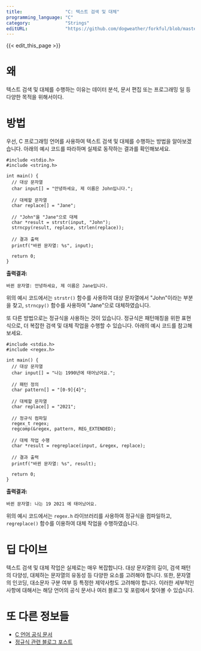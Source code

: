 ```yaml
---
title:                "C: 텍스트 검색 및 대체"
programming_language: "C"
category:             "Strings"
editURL:              "https://github.com/dogweather/forkful/blob/master/content/ko/c/searching-and-replacing-text.md"
---
```


{{< edit_this_page >}}

# 왜 

텍스트 검색 및 대체를 수행하는 이유는 데이터 분석, 문서 편집 또는 프로그래밍 일 등 다양한 목적을 위해서이다.

# 방법

우선, C 프로그래밍 언어를 사용하여 텍스트 검색 및 대체를 수행하는 방법을 알아보겠습니다. 아래의 예시 코드를 따라하며 실제로 동작하는 결과를 확인해보세요.

```
#include <stdio.h>
#include <string.h>

int main() {
  // 대상 문자열
  char input[] = "안녕하세요, 제 이름은 John입니다.";

  // 대체할 문자열
  char replace[] = "Jane";

  // "John"을 "Jane"으로 대체
  char *result = strstr(input, "John");
  strncpy(result, replace, strlen(replace));

  // 결과 출력
  printf("바뀐 문자열: %s", input);

  return 0;
}
```

**출력결과:**

```
바뀐 문자열: 안녕하세요, 제 이름은 Jane입니다.
```

위의 예시 코드에서는 `strstr()` 함수를 사용하여 대상 문자열에서 "John"이라는 부분을 찾고, `strncpy()` 함수를 사용하여 "Jane"으로 대체하였습니다.

또 다른 방법으로는 정규식을 사용하는 것이 있습니다. 정규식은 패턴매칭을 위한 표현식으로, 더 복잡한 검색 및 대체 작업을 수행할 수 있습니다. 아래의 예시 코드를 참고해보세요.

```
#include <stdio.h>
#include <regex.h>

int main() {
  // 대상 문자열
  char input[] = "나는 1990년에 태어났어요.";

  // 패턴 정의
  char pattern[] = "[0-9]{4}";

  // 대체할 문자열
  char replace[] = "2021";

  // 정규식 컴파일
  regex_t regex;
  regcomp(&regex, pattern, REG_EXTENDED);

  // 대체 작업 수행
  char *result = regreplace(input, &regex, replace);

  // 결과 출력
  printf("바뀐 문자열: %s", result);

  return 0;
}
```

**출력결과:**

```
바뀐 문자열: 나는 19 2021 에 태어났어요.
```

위의 예시 코드에서는 `regex.h` 라이브러리를 사용하여 정규식을 컴파일하고, `regreplace()` 함수를 이용하여 대체 작업을 수행하였습니다.

# 딥 다이브

텍스트 검색 및 대체 작업은 실제로는 매우 복잡합니다. 대상 문자열의 길이, 검색 패턴의 다양성, 대체하는 문자열의 유동성 등 다양한 요소를 고려해야 합니다. 또한, 문자열의 인코딩, 대소문자 구분 여부 등 특정한 제약사항도 고려해야 합니다. 이러한 세부적인 사항에 대해서는 해당 언어의 공식 문서나 여러 블로그 및 포럼에서 찾아볼 수 있습니다.

# 또 다른 정보들

- [C 언어 공식 문서](https://www.tutorialspoint.com/cprogramming/index.htm)
- [정규식 관련 블로그 포스트](https://code.tutsplus.com/ko/tutorials/8-regular-expressions-you-should-know--net-6149)